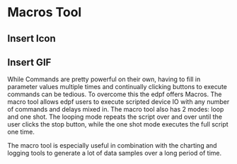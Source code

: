 # Macros Tool

## Insert Icon
## Insert GIF

While Commands are pretty powerful on their own, having to fill in parameter values multiple times and continually clicking buttons to execute commands can be tedious. To overcome this the edpf offers Macros. The macro tool allows edpf users to execute scripted device IO with any number of commands and delays mixed in. The macro tool also has 2 modes: loop and one shot. The looping mode repeats the script over and over until the user clicks the stop button, while the one shot mode executes the full script one time.

The macro tool is especially useful in combination with the charting and logging tools to generate a lot of data samples over a long period of time.


